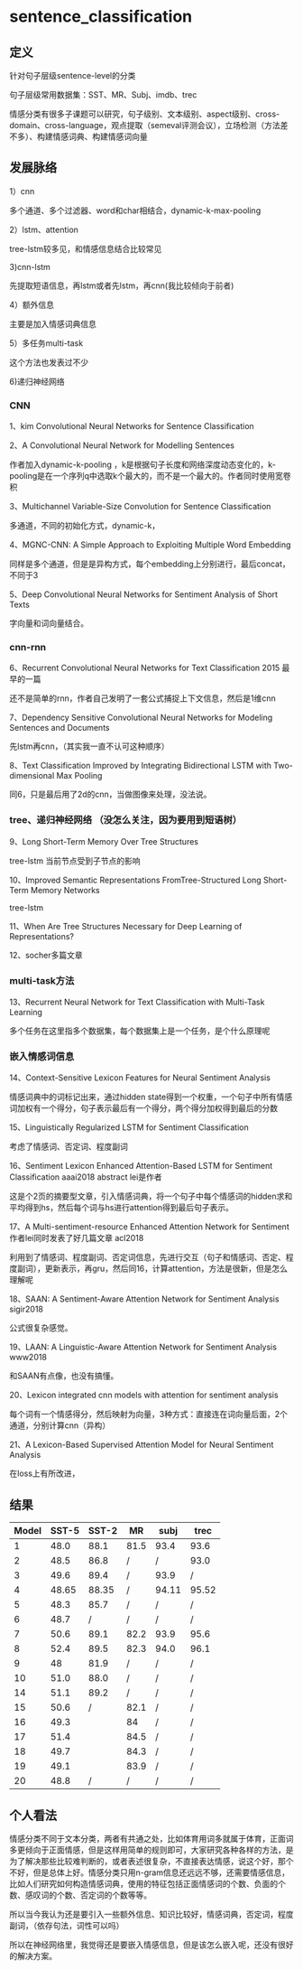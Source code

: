 # sentence_classification

## 定义
针对句子层级sentence-level的分类

句子层级常用数据集：SST、MR、Subj、imdb、trec

情感分类有很多子课题可以研究，句子级别、文本级别、aspect级别、cross-domain、cross-language，观点提取（semeval评测会议），立场检测（方法差不多）、构建情感词典、构建情感词向量

## 发展脉络

1）cnn

多个通道、多个过滤器、word和char相结合，dynamic-k-max-pooling

2）lstm、attention

tree-lstm较多见，和情感信息结合比较常见

3)cnn-lstm

先提取短语信息，再lstm或者先lstm，再cnn(我比较倾向于前者)

4）额外信息

主要是加入情感词典信息

5）多任务multi-task

这个方法也发表过不少

6)递归神经网络

### CNN

1、kim  Convolutional Neural Networks for Sentence Classification

2、A Convolutional Neural Network for Modelling Sentences

作者加入dynamic-k-pooling ，k是根据句子长度和网络深度动态变化的，k-pooling是在一个序列q中选取k个最大的，而不是一个最大的。作者同时使用宽卷积

3、Multichannel Variable-Size Convolution for Sentence Classification

多通道，不同的初始化方式，dynamic-k，

4、MGNC-CNN: A Simple Approach to Exploiting Multiple Word Embedding

同样是多个通道，但是是异构方式，每个embedding上分别进行，最后concat，不同于3

5、Deep Convolutional Neural Networks for Sentiment Analysis of Short Texts

字向量和词向量结合。

### cnn-rnn

6、Recurrent Convolutional Neural Networks for Text Classification   2015  最早的一篇

还不是简单的rnn，作者自己发明了一套公式捕捉上下文信息，然后是1维cnn

7、Dependency Sensitive Convolutional Neural Networks for Modeling Sentences and Documents

先lstm再cnn，（其实我一直不认可这种顺序）

8、Text Classification Improved by Integrating Bidirectional LSTM with Two-dimensional Max Pooling

同6，只是最后用了2d的cnn，当做图像来处理，没法说。

### tree、递归神经网络  （没怎么关注，因为要用到短语树）

9、Long Short-Term Memory Over Tree Structures

tree-lstm  当前节点受到子节点的影响

10、Improved Semantic Representations FromTree-Structured Long Short-Term Memory Networks

tree-lstm

11、When Are Tree Structures Necessary for Deep Learning of Representations?

12、socher多篇文章

### multi-task方法

13、Recurrent Neural Network for Text Classification with Multi-Task Learning

多个任务在这里指多个数据集，每个数据集上是一个任务，是个什么原理呢

### 嵌入情感词信息

14、Context-Sensitive Lexicon Features for Neural Sentiment Analysis

情感词典中的词标记出来，通过hidden state得到一个权重，一个句子中所有情感词加权有一个得分，句子表示最后有一个得分，两个得分加权得到最后的分数

15、Linguistically Regularized LSTM for Sentiment Classification

考虑了情感词、否定词、程度副词

16、Sentiment Lexicon Enhanced Attention-Based LSTM for Sentiment Classification  aaai2018 abstract  lei是作者

这是个2页的摘要型文章，引入情感词典，将一个句子中每个情感词的hidden求和平均得到hs，然后每个词与hs进行attention得到最后句子表示。

17、A Multi-sentiment-resource Enhanced Attention Network for Sentiment  作者lei同时发表了好几篇文章    acl2018

利用到了情感词、程度副词、否定词信息，先进行交互（句子和情感词、否定、程度副词），更新表示，再gru，然后同16，计算attention，方法是很新，但是怎么理解呢

18、SAAN: A Sentiment-Aware Attention Network for Sentiment Analysis     sigir2018

公式很复杂感觉。

19、LAAN: A Linguistic-Aware Attention Network for Sentiment Analysis      www2018

和SAAN有点像，也没有搞懂。

20、Lexicon integrated cnn models with attention for sentiment analysis

每个词有一个情感得分，然后映射为向量，3种方式：直接连在词向量后面，2个通道，分别计算cnn（异构）

21、A Lexicon-Based Supervised Attention Model for Neural Sentiment Analysis

在loss上有所改进，

## 结果

Model | SST-5  | SST-2 | MR  | subj |trec
------| -------| ------| ----| -----|----
1     |  48.0  | 88.1  | 81.5| 93.4 | 93.6 
2     |  48.5  | 86.8  | /   | /    | 93.0 
3     |  49.6  | 89.4  | /   | 93.9 | /
4     |48.65   | 88.35 | /   |94.11 | 95.52
5     |48.3    |  85.7 | /   |/     |/
6     |48.7    |  /    | /   |/     | / 
7     |50.6    | 89.1  |82.2 |93.9  | 95.6
8     |52.4    | 89.5  |82.3 |94.0  | 96.1
9     |48      | 81.9  |/    |/     | /
10    |51.0    | 88.0  | /   |/     |/
14    |51.1    | 89.2  | /   |/     |/
15    |50.6    |   /   | 82.1|/     |/
16    |49.3    |       | 84  |/     |/
17    |51.4    |       | 84.5|/     |/
18    |49.7    |       | 84.3|/     |/
19    |49.1    |       | 83.9|/     |/
20    |48.8    |/      |/    |/     |/

## 个人看法

情感分类不同于文本分类，两者有共通之处，比如体育用词多就属于体育，正面词多更倾向于正面情感，但是这样用简单的规则即可，大家研究各种各样的方法，是为了解决那些比较难判断的，或者表述很复杂，不直接表达情感，说这个好，那个不好，但是总体上好。情感分类只用n-gram信息还远远不够，还需要情感信息，比如人们研究如何构造情感词典，使用的特征包括正面情感词的个数、负面的个数、感叹词的个数、否定词的个数等等。

所以当今我认为还是要引入一些额外信息、知识比较好，情感词典，否定词，程度副词，（依存句法，词性可以吗）

所以在神经网络里，我觉得还是要嵌入情感信息，但是该怎么嵌入呢，还没有很好的解决方案。
